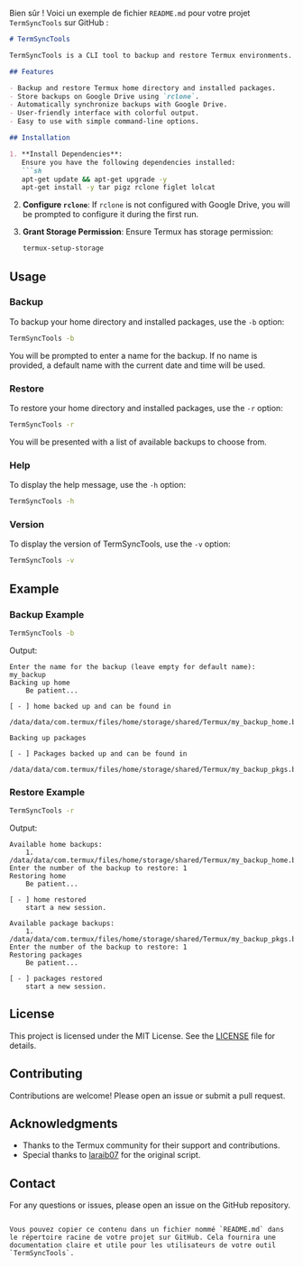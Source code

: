 Bien sûr ! Voici un exemple de fichier `README.md` pour votre projet `TermSyncTools` sur GitHub :

```markdown
# TermSyncTools

TermSyncTools is a CLI tool to backup and restore Termux environments. It allows you to easily backup your home directory and installed packages, and restore them when needed. The backups are stored on Google Drive using `rclone`.

## Features

- Backup and restore Termux home directory and installed packages.
- Store backups on Google Drive using `rclone`.
- Automatically synchronize backups with Google Drive.
- User-friendly interface with colorful output.
- Easy to use with simple command-line options.

## Installation

1. **Install Dependencies**:
   Ensure you have the following dependencies installed:
   ```sh
   apt-get update && apt-get upgrade -y
   apt-get install -y tar pigz rclone figlet lolcat
   ```

2. **Configure `rclone`**:
   If `rclone` is not configured with Google Drive, you will be prompted to configure it during the first run.

3. **Grant Storage Permission**:
   Ensure Termux has storage permission:
   ```sh
   termux-setup-storage
   ```

## Usage

### Backup

To backup your home directory and installed packages, use the `-b` option:
```sh
TermSyncTools -b
```
You will be prompted to enter a name for the backup. If no name is provided, a default name with the current date and time will be used.

### Restore

To restore your home directory and installed packages, use the `-r` option:
```sh
TermSyncTools -r
```
You will be presented with a list of available backups to choose from.

### Help

To display the help message, use the `-h` option:
```sh
TermSyncTools -h
```

### Version

To display the version of TermSyncTools, use the `-v` option:
```sh
TermSyncTools -v
```

## Example

### Backup Example
```sh
TermSyncTools -b
```
Output:
```
Enter the name for the backup (leave empty for default name): my_backup
Backing up home
    Be patient...

[ - ] home backed up and can be found in
    /data/data/com.termux/files/home/storage/shared/Termux/my_backup_home.bak

Backing up packages

[ - ] Packages backed up and can be found in
    /data/data/com.termux/files/home/storage/shared/Termux/my_backup_pkgs.bak
```

### Restore Example
```sh
TermSyncTools -r
```
Output:
```
Available home backups:
    1. /data/data/com.termux/files/home/storage/shared/Termux/my_backup_home.bak
Enter the number of the backup to restore: 1
Restoring home
    Be patient...

[ - ] home restored
    start a new session.

Available package backups:
    1. /data/data/com.termux/files/home/storage/shared/Termux/my_backup_pkgs.bak
Enter the number of the backup to restore: 1
Restoring packages
    Be patient...

[ - ] packages restored
    start a new session.
```

## License

This project is licensed under the MIT License. See the [LICENSE](LICENSE) file for details.

## Contributing

Contributions are welcome! Please open an issue or submit a pull request.

## Acknowledgments

- Thanks to the Termux community for their support and contributions.
- Special thanks to [laraib07](https://github.com/laraib07) for the original script.

## Contact

For any questions or issues, please open an issue on the GitHub repository.
```

Vous pouvez copier ce contenu dans un fichier nommé `README.md` dans le répertoire racine de votre projet sur GitHub. Cela fournira une documentation claire et utile pour les utilisateurs de votre outil `TermSyncTools`.
